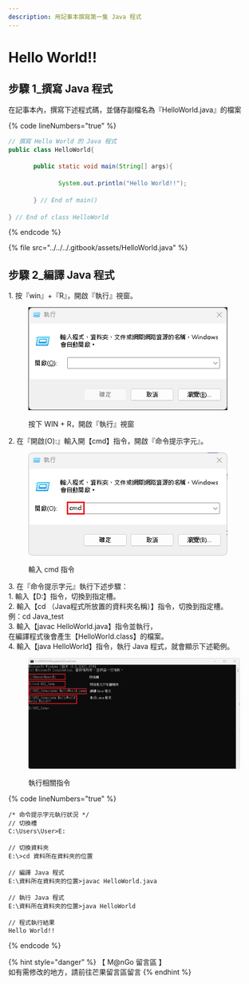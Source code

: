 ```yaml
---
description: 用記事本撰寫第一隻 Java 程式
---
```


# Hello World!!

## 步驟 1\_撰寫 Java 程式

在記事本內，撰寫下述程式碼，並儲存副檔名為『HelloWorld.java』的檔案

{% code lineNumbers="true" %}
```java
// 撰寫 Hello World 的 Java 程式
public class HelloWorld{

       public static void main(String[] args){

              System.out.println("Hello World!!");

       } // End of main()

} // End of class HelloWorld
```
{% endcode %}

{% file src="../../../.gitbook/assets/HelloWorld.java" %}

## 步驟 2\_編譯 Java 程式

1\. 按『win』+『R』，開啟『執行』視窗。

<figure><img src="../../../.gitbook/assets/0013.png" alt=""><figcaption><p>按下 WIN + R，開啟『執行』視窗</p></figcaption></figure>

2\. 在『開啟(O):』輸入開【cmd】指令，開啟『命令提示字元』。

<figure><img src="../../../.gitbook/assets/0014.png" alt=""><figcaption><p>輸入 cmd 指令</p></figcaption></figure>

3\. 在『命令提示字元』執行下述步驟：\
&#x20;   1\. 輸入【D:】指令，切換到指定槽。\
&#x20;   2\. 輸入【cd （Java程式所放置的資料夾名稱）】指令，切換到指定槽。\
&#x20;       例：cd Java\_test\
&#x20;   3\. 輸入【javac HelloWorld.java】指令並執行，\
&#x20;       在編譯程式後會產生【HelloWorld.class】的檔案。\
&#x20;   4\. 輸入【java HelloWorld】指令，執行 Java 程式，就會顯示下述範例。

<figure><img src="../../../.gitbook/assets/0015.png" alt=""><figcaption><p>執行相關指令</p></figcaption></figure>

{% code lineNumbers="true" %}
```
/* 命令提示字元執行狀況 */
// 切換槽
C:\Users\User>E:

// 切換資料夾
E:\>cd 資料所在資料夾的位置

// 編譯 Java 程式
E:\資料所在資料夾的位置>javac HelloWorld.java

// 執行 Java 程式
E:\資料所在資料夾的位置>java HelloWorld

// 程式執行結果
Hello World!!
```
{% endcode %}



{% hint style="danger" %}
【 M@nGo 留言區 】\
如有需修改的地方，請前往芒果留言區留言
{% endhint %}
